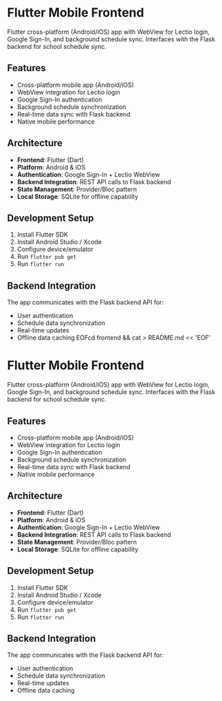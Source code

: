 # Flutter Mobile Frontend

Flutter cross-platform (Android/iOS) app with WebView for Lectio login, Google Sign-In, and background schedule sync. Interfaces with the Flask backend for school schedule sync.

## Features

- Cross-platform mobile app (Android/iOS)
- WebView integration for Lectio login
- Google Sign-In authentication
- Background schedule synchronization
- Real-time data sync with Flask backend
- Native mobile performance

## Architecture

- **Frontend**: Flutter (Dart)
- **Platform**: Android & iOS
- **Authentication**: Google Sign-In + Lectio WebView
- **Backend Integration**: REST API calls to Flask backend
- **State Management**: Provider/Bloc pattern
- **Local Storage**: SQLite for offline capability

## Development Setup

1. Install Flutter SDK
2. Install Android Studio / Xcode
3. Configure device/emulator
4. Run `flutter pub get`
5. Run `flutter run`

## Backend Integration

The app communicates with the Flask backend API for:
- User authentication
- Schedule data synchronization
- Real-time updates
- Offline data caching
EOFcd frontend && cat > README.md << 'EOF'
# Flutter Mobile Frontend

Flutter cross-platform (Android/iOS) app with WebView for Lectio login, Google Sign-In, and background schedule sync. Interfaces with the Flask backend for school schedule sync.

## Features

- Cross-platform mobile app (Android/iOS)
- WebView integration for Lectio login
- Google Sign-In authentication
- Background schedule synchronization
- Real-time data sync with Flask backend
- Native mobile performance

## Architecture

- **Frontend**: Flutter (Dart)
- **Platform**: Android & iOS
- **Authentication**: Google Sign-In + Lectio WebView
- **Backend Integration**: REST API calls to Flask backend
- **State Management**: Provider/Bloc pattern
- **Local Storage**: SQLite for offline capability

## Development Setup

1. Install Flutter SDK
2. Install Android Studio / Xcode
3. Configure device/emulator
4. Run `flutter pub get`
5. Run `flutter run`

## Backend Integration

The app communicates with the Flask backend API for:
- User authentication
- Schedule data synchronization
- Real-time updates
- Offline data caching
